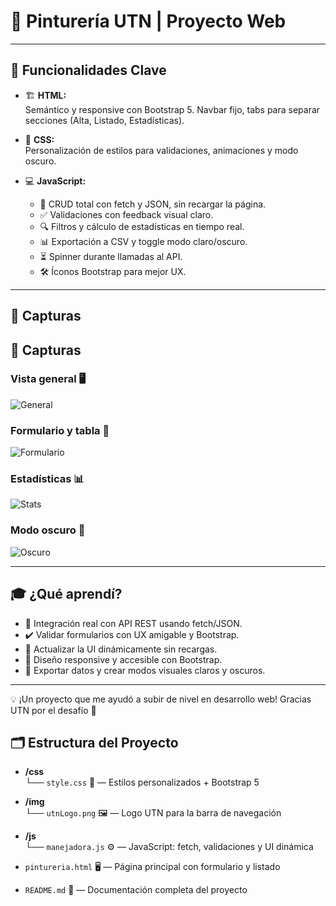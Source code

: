 # 🎨 **Pinturería UTN** | Proyecto Web

---


## 🚀 Funcionalidades Clave

- 🏗️ **HTML:**  
  Semántico y responsive con Bootstrap 5. Navbar fijo, tabs para separar secciones (Alta, Listado, Estadísticas).

- 🎨 **CSS:**  
  Personalización de estilos para validaciones, animaciones y modo oscuro.

- 💻 **JavaScript:**  
  - 🔄 CRUD total con fetch y JSON, sin recargar la página.  
  - ✅ Validaciones con feedback visual claro.  
  - 🔍 Filtros y cálculo de estadísticas en tiempo real.  
  - 📊 Exportación a CSV y toggle modo claro/oscuro.  
  - ⏳ Spinner durante llamadas al API.  
  - 🛠️ Íconos Bootstrap para mejor UX.

---

## 📸 Capturas

## 📸 Capturas

### Vista general 🖥️  
![General](./img/captura_general.png)

### Formulario y tabla 📝  
![Formulario](./img/captura_formulario_tabla.png)

### Estadísticas 📊  
![Stats](./img/captura_estadisticas.png)

### Modo oscuro 🌙  
![Oscuro](./img/captura_modo_oscuro.png)


---

## 🎓 ¿Qué aprendí?

- 🤝 Integración real con API REST usando fetch/JSON.  
- ✔️ Validar formularios con UX amigable y Bootstrap.  
- 🔄 Actualizar la UI dinámicamente sin recargas.  
- 📐 Diseño responsive y accesible con Bootstrap.  
- 💾 Exportar datos y crear modos visuales claros y oscuros.  

---

💡 ¡Un proyecto que me ayudó a subir de nivel en desarrollo web! Gracias UTN por el desafío 🙌



## 🗂️ Estructura del Proyecto

- **/css**  
  └── `style.css` 🎨 — Estilos personalizados + Bootstrap 5

- **/img**  
  └── `utnLogo.png` 🖼️ — Logo UTN para la barra de navegación

- **/js**  
  └── `manejadora.js` ⚙️ — JavaScript: fetch, validaciones y UI dinámica

- `pintureria.html` 🖥️ — Página principal con formulario y listado

- `README.md` 📄 — Documentación completa del proyecto


